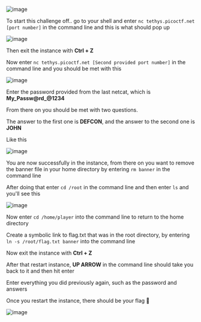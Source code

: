 ![image](https://github.com/berdies/PicoCTF-2024/assets/132856091/4e3cd800-5278-4986-bdf5-da2104683541)

To start this challenge off.. go to your shell and enter `nc tethys.picoctf.net [port number]` in the command line and this is what should pop up

![image](https://github.com/berdies/PicoCTF-2024/assets/132856091/41501823-d227-4376-8e62-cbef0a4ca2e7)


Then exit the instance with **Ctrl + Z**

Now enter `nc tethys.picoctf.net [Second provided port number]` in the command line and you should be met with this

![image](https://github.com/berdies/PicoCTF-2024/assets/132856091/3c0c6dd0-4835-44c8-a120-a5b59c8515c3)

Enter the password provided from the last netcat, which is **My_Passw@rd_@1234**

From there on you should be met with two questions.

The answer to the first one is **DEFCON**, and the answer to the second one is **JOHN**

Like this

![image](https://github.com/berdies/PicoCTF-2024/assets/132856091/b44a3664-6aad-4c88-9588-fd3ad79dce6b)

You are now successfully in the instance, from there on you want to remove the banner file in your home directory by entering `rm banner` in the command line

After doing that enter `cd /root` in the command line and then enter `ls` and you'll see this 

![image](https://github.com/berdies/PicoCTF-2024/assets/132856091/a5d72cae-8f6a-49ed-9879-634cab3ef27e)

Now enter `cd /home/player` into the command line to return to the home directory 

Create a symbolic link to flag.txt that was in the root directory, by entering `ln -s /root/flag.txt banner` into the command line

Now exit the instance with **Ctrl + Z** 

After that restart instance, **UP ARROW** in the command line should take you back to it and then hit enter

Enter everything you did previously again, such as the password and answers 

Once you restart the instance, there should be your flag 🥳

![image](https://github.com/berdies/PicoCTF-2024/assets/132856091/79ff1b12-84f6-473e-9502-2959ba23c5a3)




